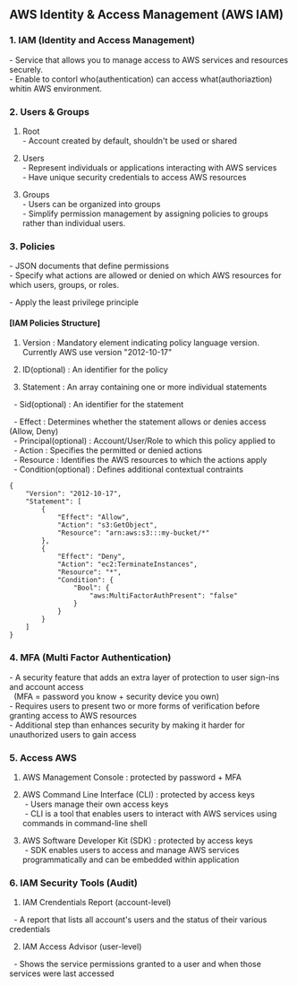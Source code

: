 ## **AWS Identity & Access Management (AWS IAM)**

### **1\. IAM (Identity and Access Management)**

\- Service that allows you to manage access to AWS services and resources securely.  
\- Enable to contorl who(authentication) can access what(authoriaztion) whitin AWS environment.

### **2\. Users & Groups**

1) Root  
\- Account created by default, shouldn't be used or shared

2) Users  
\- Represent individuals or applications interacting with AWS services  
\- Have unique security credentials to access AWS resources

3) Groups  
\- Users can be organized into groups  
\- Simplify permission management by assigning policies to groups rather than individual users.

### **3\. Policies**

\- JSON documents that define permissions  
\- Specify what actions are allowed or denied on which AWS resources for which users, groups, or roles.

\- Apply the least privilege principle

#### **\[IAM Policies Structure\]**

1) Version : Mandatory element indicating policy language version. Currently AWS use version "2012-10-17"

2) ID(optional) : An identifier for the policy

3) Statement : An array containing one or more individual statements

  - Sid(optional) : An identifier for the statement

  - Effect : Determines whether the statement allows or denies access (Allow, Deny)  
  - Principal(optional) : Account/User/Role to which this policy applied to  
  - Action : Specifies the permitted or denied actions  
  - Resource : Identifies the AWS resources to which the actions apply   
  - Condition(optional) : Defines additional contextual contraints

```
{
    "Version": "2012-10-17",
    "Statement": [
        {
            "Effect": "Allow",
            "Action": "s3:GetObject",
            "Resource": "arn:aws:s3:::my-bucket/*"
        },
        {
            "Effect": "Deny",
            "Action": "ec2:TerminateInstances",
            "Resource": "*",
            "Condition": {
                "Bool": {
                    "aws:MultiFactorAuthPresent": "false"
                }
            }
        }
    ]
}
```

### **4\. MFA (Multi Factor Authentication)**

\- A security feature that adds an extra layer of protection to user sign-ins and account access  
  (MFA = password you know + security device you own)  
\- Requires users to present two or more forms of verification before granting access to AWS resources  
\- Additional step than enhances security by making it harder for unauthorized users to gain access

### **5\. Access AWS**

1) AWS Management Console : protected by password + MFA

2) AWS Command Line Interface (CLI) : protected by access keys  
 - Users manage their own access keys  
 - CLI is a tool that enables users to interact with AWS services using commands in command-line shell  
3) AWS Software Developer Kit (SDK) : protected by access keys  
 - SDK enables users to access and manage AWS services programmatically and can be embedded within application

### **6\. IAM Security Tools (Audit)**

1) IAM Crendentials Report (account-level)

  - A report that lists all account's users and the status of their various credentials

2) IAM Access Advisor (user-level)

  - Shows the service permissions granted to a user and when those services were last accessed
